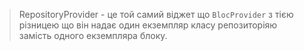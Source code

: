 >RepositoryProvider - це той самий віджет що `BlocProvider` з тією різницею що він надає один екземпляр класу репозиторіяю замість одного екземпляра блоку.

